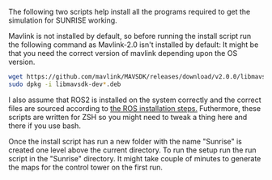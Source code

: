 The following two scripts help install all the programs required to get the simulation for SUNRISE working.

Mavlink is not installed by default, so before running the install script run the following command as Mavlink-2.0 isn't installed by default:
It might be that you need the correct version of mavlink depending upon the OS version. 

```sh
wget https://github.com/mavlink/MAVSDK/releases/download/v2.0.0/libmavsdk-dev_2.0.0_ubuntu22.04_amd64.deb
sudo dpkg -i libmavsdk-dev*.deb

```


I also assume that ROS2 is installed on the system correctly and the correct files are sourced according to [the ROS installation steps.](https://docs.ros.org/en/humble/Installation/Ubuntu-Install-Debs.html#install-ros-2-packages) Futhermore, these scripts are written for ZSH so you might need to tweak a thing here and there if you use bash. 


Once the install script has run a new folder with the name "Sunrise" is created one level above the current directory. To run the setup run the run script in the "Sunrise" directory. It might take couple of minutes to generate the maps for the control tower on the first run.
